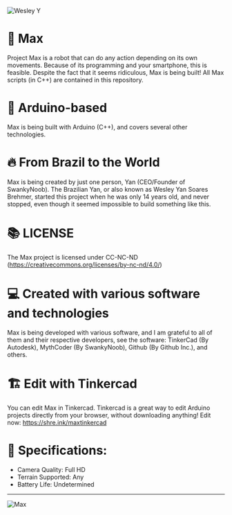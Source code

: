 ![Wesley Y](https://img.shields.io/badge/Created%20by%20One%20Man-Started%20when%20I%20was%2014%20years%20old-blue)

# 🍕 Max
Project Max is a robot that can do any action depending on its own movements. Because of its programming and your smartphone, this is feasible. Despite the fact that it seems ridiculous, Max is being built! All Max scripts (in C++) are contained in this repository.

# 🤖 Arduino-based
Max is being built with Arduino (C++), and covers several other technologies.

# 🔥 From Brazil to the World
Max is being created by just one person, Yan (CEO/Founder of SwankyNoob). The Brazilian Yan, or also known as Wesley Yan Soares Brehmer, started this project when he was only 14 years old, and never stopped, even though it seemed impossible to build something like this.

# 📚 LICENSE
The Max project is licensed under CC-NC-ND (https://creativecommons.org/licenses/by-nc-nd/4.0/)

# 💻 Created with various software and technologies
Max is being developed with various software, and I am grateful to all of them and their respective developers, see the software: TinkerCad (By Autodesk), MythCoder (By SwankyNoob), Github (By Github Inc.), and others.

#  🏗 Edit with Tinkercad
You can edit Max in Tinkercad. Tinkercad is a great way to edit Arduino projects directly from your browser, without downloading anything! Edit now: https://shre.ink/maxtinkercad

# 🧳 Specifications:
- Camera Quality: Full HD
- Terrain Supported: Any
- Battery Life: Undetermined
-----------------------

![Max](https://raw.githubusercontent.com/NervousGroove/MaxShadow/main/Max.png)

